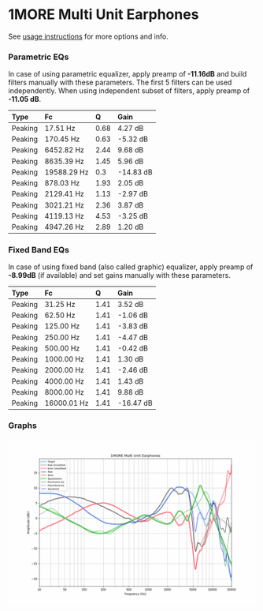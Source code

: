 # 1MORE Multi Unit Earphones
See [usage instructions](https://github.com/jaakkopasanen/AutoEq#usage) for more options and info.

### Parametric EQs
In case of using parametric equalizer, apply preamp of **-11.16dB** and build filters manually
with these parameters. The first 5 filters can be used independently.
When using independent subset of filters, apply preamp of **-11.05 dB**.

| Type    | Fc          |    Q | Gain      |
|:--------|:------------|:-----|:----------|
| Peaking | 17.51 Hz    | 0.68 | 4.27 dB   |
| Peaking | 170.45 Hz   | 0.63 | -5.32 dB  |
| Peaking | 6452.82 Hz  | 2.44 | 9.68 dB   |
| Peaking | 8635.39 Hz  | 1.45 | 5.96 dB   |
| Peaking | 19588.29 Hz | 0.3  | -14.83 dB |
| Peaking | 878.03 Hz   | 1.93 | 2.05 dB   |
| Peaking | 2129.41 Hz  | 1.13 | -2.97 dB  |
| Peaking | 3021.21 Hz  | 2.36 | 3.87 dB   |
| Peaking | 4119.13 Hz  | 4.53 | -3.25 dB  |
| Peaking | 4947.26 Hz  | 2.89 | 1.20 dB   |

### Fixed Band EQs
In case of using fixed band (also called graphic) equalizer, apply preamp of **-8.99dB**
(if available) and set gains manually with these parameters.

| Type    | Fc          |    Q | Gain      |
|:--------|:------------|:-----|:----------|
| Peaking | 31.25 Hz    | 1.41 | 3.52 dB   |
| Peaking | 62.50 Hz    | 1.41 | -1.06 dB  |
| Peaking | 125.00 Hz   | 1.41 | -3.83 dB  |
| Peaking | 250.00 Hz   | 1.41 | -4.47 dB  |
| Peaking | 500.00 Hz   | 1.41 | -0.42 dB  |
| Peaking | 1000.00 Hz  | 1.41 | 1.30 dB   |
| Peaking | 2000.00 Hz  | 1.41 | -2.46 dB  |
| Peaking | 4000.00 Hz  | 1.41 | 1.43 dB   |
| Peaking | 8000.00 Hz  | 1.41 | 9.88 dB   |
| Peaking | 16000.01 Hz | 1.41 | -16.47 dB |

### Graphs
![](./1MORE%20Multi%20Unit%20Earphones.png)